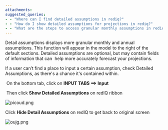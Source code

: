 ```yaml
---
attachments: 
suggested_queries:
- - "Where can I find detailed assumptions in rediq?"
- - "How do I show detailed assumptions for projections in rediq?"
- - "What are the steps to access granular monthly assumptions in rediq?"
---
```

Detail assumptions displays more granular monthly and annual assumptions. This function will appear in the model to the right of the default sections. Detailed assumptions are optional, but may contain fields of information that can  help more accurately forecast your projections.

If a user can’t find a place to input a certain assumption, check Detailed Assumptions, as there's a chance it's contained within.

 On the bottom tab, click on **INPUT TABS ==> Input**

 Then click **Show Detailed Assumptions** on redIQ ribbon

![picoud.png](https://rediq.zendesk.com/hc/article_attachments/360053927891/picoud.png)

Click **Hide Detail Assumptions** on redIQ to get back to original screen

![oujg.png](https://rediq.zendesk.com/hc/article_attachments/360053786652/oujg.png)